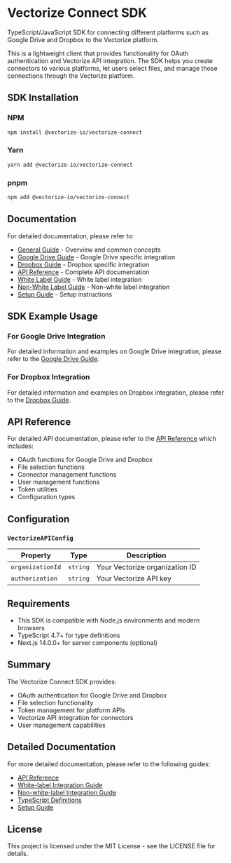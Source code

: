 # Vectorize Connect SDK

TypeScript/JavaScript SDK for connecting different platforms such as Google Drive and Dropbox to the Vectorize platform.

This is a lightweight client that provides functionality for OAuth authentication and Vectorize API integration. The SDK helps you create connectors to various platforms, let users select files, and manage those connections through the Vectorize platform.

## SDK Installation

### NPM
```bash
npm install @vectorize-io/vectorize-connect
```

### Yarn
```bash
yarn add @vectorize-io/vectorize-connect
```

### pnpm
```bash
npm add @vectorize-io/vectorize-connect
```

## Documentation

For detailed documentation, please refer to:

- [General Guide](./docs/general-guide.md) - Overview and common concepts
- [Google Drive Guide](./docs/google-drive-guide.md) - Google Drive specific integration
- [Dropbox Guide](./docs/dropbox-guide.md) - Dropbox specific integration
- [API Reference](./docs/API.md) - Complete API documentation
- [White Label Guide](./docs/white-label-guide.md) - White label integration
- [Non-White Label Guide](./docs/non-white-label-guide.md) - Non-white label integration
- [Setup Guide](./docs/setup.md) - Setup instructions

## SDK Example Usage

### For Google Drive Integration

For detailed information and examples on Google Drive integration, please refer to the [Google Drive Guide](./docs/google-drive-guide.md).

### For Dropbox Integration

For detailed information and examples on Dropbox integration, please refer to the [Dropbox Guide](./docs/dropbox-guide.md).


## API Reference

For detailed API documentation, please refer to the [API Reference](./docs/API.md) which includes:

- OAuth functions for Google Drive and Dropbox
- File selection functions
- Connector management functions
- User management functions
- Token utilities
- Configuration types

## Configuration

### `VectorizeAPIConfig`

| Property | Type | Description |
|----------|------|-------------|
| `organizationId` | `string` | Your Vectorize organization ID |
| `authorization` | `string` | Your Vectorize API key |

## Requirements

- This SDK is compatible with Node.js environments and modern browsers
- TypeScript 4.7+ for type definitions
- Next.js 14.0.0+ for server components (optional)

## Summary

The Vectorize Connect SDK provides:

- OAuth authentication for Google Drive and Dropbox
- File selection functionality
- Token management for platform APIs
- Vectorize API integration for connectors
- User management capabilities

## Detailed Documentation

For more detailed documentation, please refer to the following guides:

- [API Reference](./docs/API.md)
- [White-label Integration Guide](./docs/white-label-guide.md)
- [Non-white-label Integration Guide](./docs/non-white-label-guide.md)
- [TypeScript Definitions](./docs/types.md)
- [Setup Guide](./docs/setup.md)

## License

This project is licensed under the MIT License - see the LICENSE file for details.
